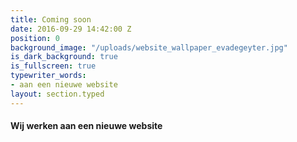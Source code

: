 ```yaml
---
title: Coming soon
date: 2016-09-29 14:42:00 Z
position: 0
background_image: "/uploads/website_wallpaper_evadegeyter.jpg"
is_dark_background: true
is_fullscreen: true
typewriter_words:
- aan een nieuwe website
layout: section.typed
---
```


#### Wij werken <span id="typed">aan een nieuwe website</span>
